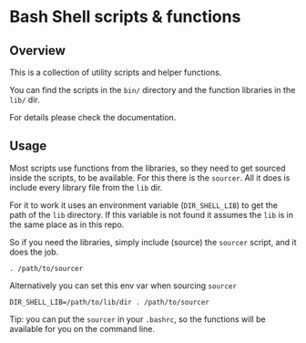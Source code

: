 # Bash Shell scripts & functions

## Overview
This is a collection of utility scripts and helper functions.

You can find the scripts in the `bin/` directory and the function libraries in the `lib/` dir.

For details please check the documentation.

## Usage
Most scripts use functions from the libraries, so they need to get sourced inside the scripts, to be available.
For this there is the `sourcer`. All it does is include every library file from the `lib` dir.

For it to work it uses an environment variable (`DIR_SHELL_LIB`) to get the path of the `lib` directory. If this variable is not found it
assumes the `lib` is in the same place as in this repo.

So if you need the libraries, simply include (source) the `sourcer` script, and it does the job.
```
. /path/to/sourcer
```

Alternatively you can set this env var when sourcing `sourcer`
```
DIR_SHELL_LIB=/path/to/lib/dir . /path/to/sourcer
```

Tip: you can put the `sourcer` in your `.bashrc`, so the functions will be available for you on the command line.

